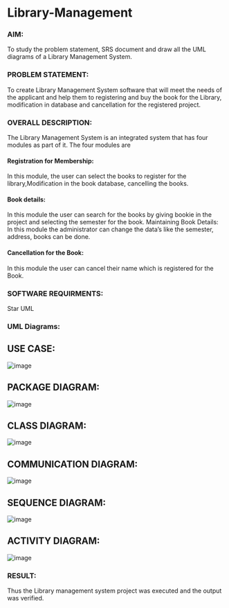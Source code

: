 # Library-Management
### AIM:
To study the problem statement, SRS document and draw all the UML diagrams of a Library Management System.
### PROBLEM STATEMENT:
To create Library Management System software that will meet the needs of the applicant
and help them to registering and buy the book for the Library, modification in database and
cancellation for the registered project.
### OVERALL DESCRIPTION:
The Library Management System is an integrated system that has four modules as part of
it. The four modules are
#### Registration for Membership:
In this module, the user can select the books to register for the library,Modification in the book
database, cancelling the books.
#### Book details:
In this module the user can search for the books by giving bookie in the project and selecting
the semester for the book.
Maintaining Book Details:
In this module the administrator can change the data’s like the semester, address, books can be
done.
#### Cancellation for the Book:
In this module the user can cancel their name which is registered for the Book.
### SOFTWARE REQUIRMENTS:
Star UML
### UML Diagrams:
## USE CASE:
![image](https://github.com/user-attachments/assets/9df7e05e-55d3-4d65-9308-6b2a707201c3)

## PACKAGE DIAGRAM:
![image](https://github.com/user-attachments/assets/2db61621-2fef-4f87-964a-3d7bd7f4f137)

## CLASS DIAGRAM:
![image](https://github.com/user-attachments/assets/9d1f4e6d-2303-4da0-b696-00c5d311dfcc)

## COMMUNICATION DIAGRAM:
![image](https://github.com/user-attachments/assets/dfbfeb5a-f60f-4e6b-a584-af7d75e6e778)

## SEQUENCE DIAGRAM:
![image](https://github.com/user-attachments/assets/47dc0d50-d51b-41ce-b6bb-0522ee9efb38)

## ACTIVITY DIAGRAM:
![image](https://github.com/user-attachments/assets/1c0ba682-b158-41ce-92cd-732aef45aca7)

### RESULT:
Thus the Library management system project was executed and the output was verified.
